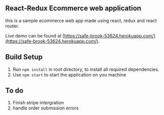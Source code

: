 ## React-Redux Ecommerce web application
this is a sample ecommerce web app made using react, redux and react router.

Live demo can be found at [https://safe-brook-53624.herokuapp.com/](https://safe-brook-53624.herokuapp.com/).

## Build Setup

1. Run `npm install` in root directory, to install all required dependencies.
2. Use `npm start` to start the application on you machine

## To do

1. Finish stripe intergration
2. handle order submission errors

